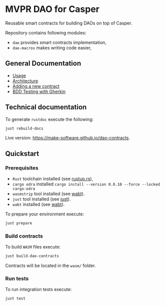 # MVPR DAO for Casper

Reusable smart contracts for building DAOs on top of Casper.

Repository contains following modules:
- `dao` provides smart contracts implementation,
- `dao-macros` makes writing code easier,

## General Documentation

- [Usage](docs-high-level/usage.md)
- [Architecture](docs-high-level/architecture.md)
- [Adding a new contract](docs-high-level/adding_new_contract.md)
- [BDD Testing with Gherkin](docs-high-level/gherkin.md)

## Technical documentation
To generate `rustdoc` execute the following:
```bash
just rebuild-docs
```

Live version: https://make-software.github.io/dao-contracts.

## Quickstart

### Prerequisites

- `Rust` toolchain installed (see [rustup.rs](https://rustup.rs/)),
- `cargo odra` installed `cargo install --version 0.0.10 --force --locked cargo-odra`
- `wasmstrip` tool installed (see [wabt](https://github.com/WebAssembly/wabt)).
- `just` tool installed (see [just](https://github.com/casey/just)).
- `wabt` installed (see [wabt](https://github.com/WebAssembly/wabt)).

To prepare your environment execute:

```bash
just prepare
```

### Build contracts
To build `WASM` files execute:

```bash
just build-dao-contracts
```
Contracts will be located in the `wasm/` folder.

### Run tests

To run integration tests execute:

```bash
just test
```
